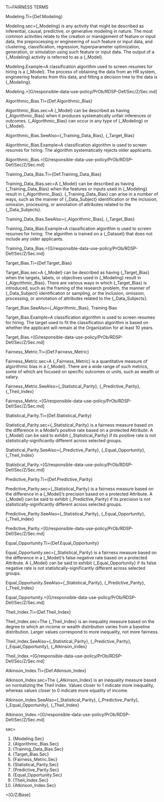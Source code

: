 Ti=FAIRNESS TERMS

Modeling.Ti={Def.Modeling}

Modeling.sec={_Modeling} is any activity that might be described as inferential, causal, predictive, or generative modeling in nature.  The most common activities relate to the creation or management of feature or input data, the preprocessing or engineering of such feature or input data, and clustering, classification, regression, hyperparameter optimization, generation, or simulation using such feature or input data.  The output of a {_Modeling} activity is referred to as a {_Model}.

Modeling.Example=A classification algorithm used to screen resumes for hiring is a {_Model}.  The process of obtaining the data from an HR system, engineering features from this data, and fitting a decision tree to the data is {_Modeling}.

Modeling.=[G/responsible-data-use-policy/PrOb/RDSP-Def/Sec/Z/Sec.md]

Algorithmic_Bias.Ti={Def.Algorithmic_Bias}

Algorithmic_Bias.sec=A {_Model} can be described as having {_Algorithmic_Bias} when it produces systematically unfair inferences or outcomes.  {_Algorithmic_Bias} can occur in any type of {_Modeling} or {_Model}.

Algorithmic_Bias.SeeAlso={_Training_Data_Bias}, {_Target_Bias}

Algorithmic_Bias.Example=A classification algorithm is used to screen resumes for hiring.  The algorithm systematically rejects older applicants.

Algorithmic_Bias.=[G/responsible-data-use-policy/PrOb/RDSP-Def/Sec/Z/Sec.md]

Training_Data_Bias.Ti={Def.Training_Data_Bias}

Training_Data_Bias.sec=A {_Model} can be described as having {_Training_Data_Bias} when the features or inputs used in {_Modeling} result in {_Algorithmic_Bias}.  {_Training_Data_Bias} can arise in a number of ways, such as the manner of {_Data_Subject} identification or the inclusion, omission, processing, or annotation of attributes related to the {_Data_Subjects}.

Training_Data_Bias.SeeAlso={_Algorithmic_Bias}, {_Target_Bias}

Training_Data_Bias.Example=A classification algorithm is used to screen resumes for hiring.  The algorithm is trained on a {_Dataset} that does not include any older applicants.

Training_Data_Bias.=[G/responsible-data-use-policy/PrOb/RDSP-Def/Sec/Z/Sec.md]

Target_Bias.Ti={Def.Target_Bias}

Target_Bias.sec=A {_Model} can be described as having {_Target_Bias} when the targets, labels, or objectives used in {_Modeling} result in {_Algorithmic_Bias}.  There are various ways in which {_Target_Bias} is introduced, such as the framing of the research problem, the manner of {_Data_Subject} identification or sampling, or the inclusion, omission, processing, or annotation of attributes related to the {_Data_Subjects}.

Target_Bias.SeeAlso={_Algorithmic_Bias}, Training Bias

Target_Bias.Example=A classification algorithm is used to screen resumes for hiring.  The target used to fit the classification algorithm is based on whether the applicant will remain at the Organization for at least 10 years.

Target_Bias.=[G/responsible-data-use-policy/PrOb/RDSP-Def/Sec/Z/Sec.md]

Fairness_Metric.Ti={Def.Fairness_Metric}

Fairness_Metric.sec=A {_Fairness_Metric} is a quantitative measure of algorithmic bias in a {_Model}.  There are a wide range of such metrics, some of which are focused on specific outcomes or units, such as wealth or salary.

Fairness_Metric.SeeAlso={_Statistical_Parity}, {_Predictive_Parity}, {_Theil_Index}

Fairness_Metric.=[G/responsible-data-use-policy/PrOb/RDSP-Def/Sec/Z/Sec.md]

Statistical_Parity.Ti={Def.Statistical_Parity}

Statistical_Parity.sec={_Statistical_Parity} is a fairness measure based on the difference in a Model’s positive rate based on a protected Attribute.  A {_Model} can be said to exhibit {_Statistical_Parity} if its positive rate is not statistically-significantly different across selected groups.

Statistical_Parity.SeeAlso={_Predictive_Parity}, {_Equal_Opportunity}, {_Theil_Index}

Statistical_Parity.=[G/responsible-data-use-policy/PrOb/RDSP-Def/Sec/Z/Sec.md]

Predictive_Parity.Ti={Def.Predictive_Parity}

Predictive_Parity.sec={_Statistical_Parity} is a fairness measure based on the difference in a {_Model}’s precision based on a protected Attribute.  A {_Model} can be said to exhibit {_Predictive_Parity} if its precision is not statistically-significantly different across selected groups.

Predictive_Parity.SeeAlso={_Statistical_Parity}, {_Equal_Opportunity}, {_Theil_Index}

Predictive_Parity.=[G/responsible-data-use-policy/PrOb/RDSP-Def/Sec/Z/Sec.md]

Equal_Opportunity.Ti={Def.Equal_Opportunity}

Equal_Opportunity.sec={_Statistical_Parity} is a fairness measure based on the difference in a {_Model}’s false negative rate based on a protected Attribute.  A {_Model} can be said to exhibit {_Equal_Opportunity} if its false negative rate is not statistically-significantly different across selected groups.

Equal_Opportunity.SeeAlso={_Statistical_Parity}, {_Predictive_Parity}, {_Theil_Index}

Equal_Opportunity.=[G/responsible-data-use-policy/PrOb/RDSP-Def/Sec/Z/Sec.md]

Theil_Index.Ti={Def.Theil_Index}

Theil_Index.sec=The {_Theil_Index} is an inequality measure based on the degree to which an income or wealth distribution varies from a baseline distribution.  Larger values correspond to more inequality, not more fairness.

Theil_Index.SeeAlso={_Statistical_Parity}, {_Predictive_Parity}, {_Equal_Opportunity}, {_Atkinson_Index}

Theil_Index.=[G/responsible-data-use-policy/PrOb/RDSP-Def/Sec/Z/Sec.md]

Atkinson_Index.Ti={Def.Atkinson_Index}

Atkinson_Index.sec=The {_Atkinson_Index} is an inequality measure based on normalizing the Theil index.  Values closer to 1 indicate more inequality, whereas values closer to 0 indicate more equality of income.

Atkinson_Index.SeeAlso={_Statistical_Parity}, {_Predictive_Parity}, {_Equal_Opportunity}, {_Theil_Index}

Atkinson_Index.=[G/responsible-data-use-policy/PrOb/RDSP-Def/Sec/Z/Sec.md]

sec=<ol><li>{Modeling.Sec}</li><li>{Algorithmic_Bias.Sec}</li><li>{Training_Data_Bias.Sec}</li><li>{Target_Bias.Sec}</li><li>{Fairness_Metric.Sec}</li><li>{Statistical_Parity.Sec}</li><li>{Predictive_Parity.Sec}</li><li>{Equal_Opportunity.Sec}</li><li>{Theil_Index.Sec}</li><li>{Atkinson_Index.Sec}</li></ol>

=[G/Z/Base]
